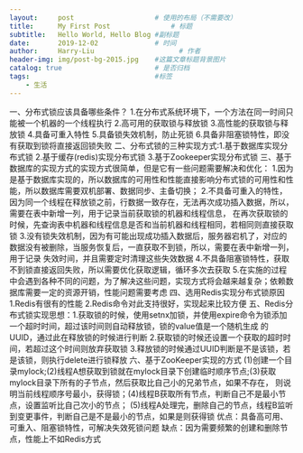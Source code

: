 ```yaml
---
layout:     post                    # 使用的布局（不需要改）
title:      My First Post               # 标题 
subtitle:   Hello World, Hello Blog #副标题
date:       2019-12-02              # 时间
author:     Harry-Liu                     # 作者
header-img: img/post-bg-2015.jpg    #这篇文章标题背景图片
catalog: true                       # 是否归档
tags:                               #标签
    - 生活
---
```

一、分布式锁应该具备哪些条件？
1.在分布式系统环境下，一个方法在同一时间只能被一个机器的一个线程执行
2.高可用的获取锁与释放锁
3.高性能的获取锁与释放锁
4.具备可重入特性
5.具备锁失效机制，防止死锁
6.具备非阻塞锁特性，即没有获取到锁将直接返回锁失败
二、分布式锁的三种实现方式:1.基于数据库实现分布式锁 2.基于缓存(redis)实现分布式锁 3.基于Zookeeper实现分布式锁
三、基于数据库的实现方式的实现方式很简单，但是它有一些问题需要解决和优化：
1.因为是基于数据库实现的，所以数据库的可用性和性能直接影响分布式锁的可用性和性能，所以数据库需要双机部署、数据同步、主备切换；
2.不具备可重入的特性，因为同一个线程在释放锁之前，行数据一致存在，无法再次成功插入数据，所以，需要在表中新增一列，用于记录当前获取锁的机器和线程信息，
在再次获取锁的时候，先查询表中机器和线程信息是否和当前机器和线程相同，若相同则直接获取锁
3.没有锁失效机制，因为有可能出现成功插入数据后，服务器宕机了，对应的数据没有被删除，当服务恢复后，一直获取不到锁，所以，需要在表中新增一列，用于记录
失效时间，并且需要定时清理这些失效数据
4.不具备阻塞锁特性，获取不到锁直接返回失败，所以需要优化获取逻辑，循环多次去获取
5.在实施的过程中会遇到各种不同的问题，为了解决这些问题，实现方式将会越来越复杂；依赖数据库需要一定的资源开销，性能问题需要考虑
四、选用Redis实现分布式锁原因
1.Redis有很有的性能
2.Redis命令对此支持很好，实现起来比较方便
五、Redis分布式锁实现思想：1.获取锁的时候，使用setnx加锁，并使用expire命令为锁添加一个超时时间，超过该时间则自动释放锁，锁的value值是一个随机生成
的UUID，通过此在释放锁的时候进行判断
2.获取锁的时候还设置一个获取的超时时间，若超过这个时间则放弃获取锁
3.释放锁的时候通过UUID判断是不是该锁，若是该锁，则执行delete进行锁释放
六、基于ZooKeeper实现的方式
(1)创建一个目录mylock;(2)线程A想获取到锁就在mylock目录下创建临时顺序节点;(3)获取mylock目录下所有的子节点，然后获取比自己小的兄弟节点，如果不存在，
则说明当前线程顺序号最小，获得锁；(4)线程B获取所有节点，判断自己不是最小节点，设置监听比自己次小的节点；
(5)线程A处理完，删除自己的节点，线程B监听到变更事件，判断自己是不是最小的节点，如果是则获得锁
优点：具备高可用、可重入、阻塞锁特性，可解决失效死锁问题
缺点：因为需要频繁的创建和删除节点，性能上不如Redis方式
